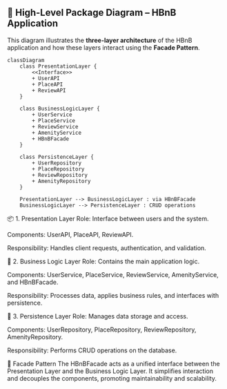 ## 🧩 High-Level Package Diagram – HBnB Application

This diagram illustrates the **three-layer architecture** of the HBnB application and how these layers interact using the **Facade Pattern**.

```mermaid
classDiagram
    class PresentationLayer {
        <<Interface>>
        + UserAPI
        + PlaceAPI
        + ReviewAPI
    }

    class BusinessLogicLayer {
        + UserService
        + PlaceService
        + ReviewService
        + AmenityService
        + HBnBFacade
    }

    class PersistenceLayer {
        + UserRepository
        + PlaceRepository
        + ReviewRepository
        + AmenityRepository
    }

    PresentationLayer --> BusinessLogicLayer : via HBnBFacade
    BusinessLogicLayer --> PersistenceLayer : CRUD operations
```
📦 1. Presentation Layer
Role: Interface between users and the system.

Components: UserAPI, PlaceAPI, ReviewAPI.

Responsibility: Handles client requests, authentication, and validation.

🧠 2. Business Logic Layer
Role: Contains the main application logic.

Components: UserService, PlaceService, ReviewService, AmenityService, and HBnBFacade.

Responsibility: Processes data, applies business rules, and interfaces with persistence.

💾 3. Persistence Layer
Role: Manages data storage and access.

Components: UserRepository, PlaceRepository, ReviewRepository, AmenityRepository.

Responsibility: Performs CRUD operations on the database.

🧱 Facade Pattern
The HBnBFacade acts as a unified interface between the Presentation Layer and the Business Logic Layer. It simplifies interaction and decouples the components, promoting maintainability and scalability.
